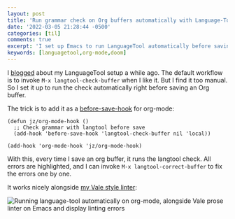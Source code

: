 ```yaml
---
layout: post
title: 'Run grammar check on Org buffers automatically with Language-Tool  '
date: '2022-03-05 21:28:44 -0500'
categories: [til]
comments: true
excerpt: 'I set up Emacs to run LanguageTool automatically before saving Org mode buffers. All errors are highlighted to provide instant feedback.' 
keywords: [languagetool,org-mode,doom]
---
```

I
[blogged](https://emacstil.com/til/2021/11/11/setting-up-grammar-check-with-doom-emacs-in-mac-os-x/)
about my LanguageTool setup a while ago. The default workflow is to invoke `M-x
langtool-check-buffer` when I like it. But I find it too manual. So I set it up
to run the check automatically right before saving an Org buffer.

The trick is to add it as a
[before-save-hook](https://emacs.stackexchange.com/a/5777) for org-mode:

``` elisp
(defun jz/org-mode-hook ()
  ;; Check grammar with langtool before save
  (add-hook 'before-save-hook 'langtool-check-buffer nil 'local))

(add-hook 'org-mode-hook 'jz/org-mode-hook)
```

With this, every time I save an org buffer, it runs the langtool check.
All errors are highlighted, and I can invoke
`M-x langtool-correct-buffer` to fix the errors one by one.

It works nicely alongside [my Vale style linter](https://emacstil.com/til/2022/03/05/setting-up-vale-prose-linter-on-emacs/):

![Running language-tool automatically on org-mode, alongside Vale prose linter on Emacs and display linting errors](https://user-images.githubusercontent.com/2715151/156907052-34320650-7992-40c1-aeaa-b7806cabf0eb.png)
